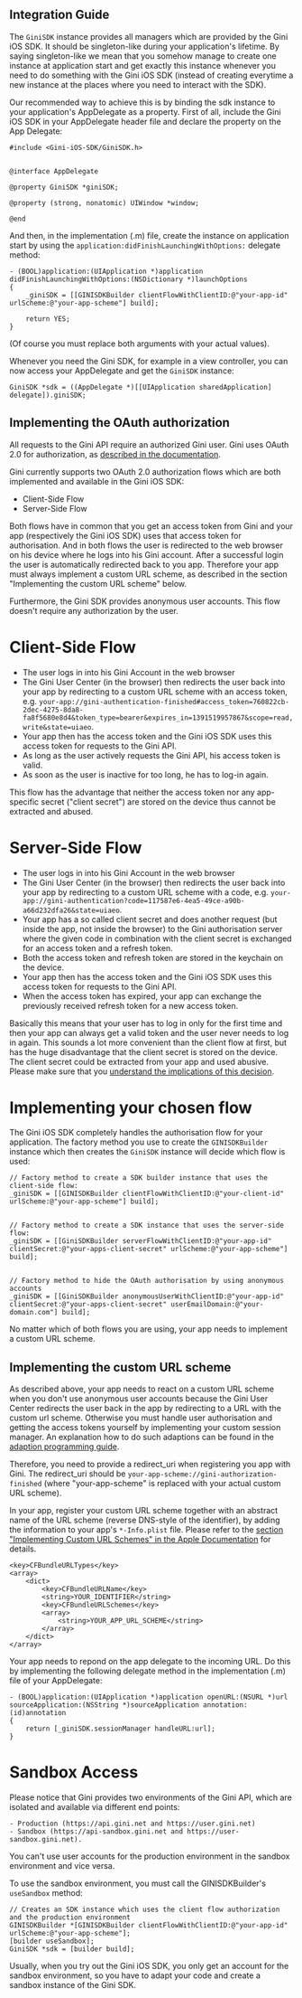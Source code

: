Integration Guide
-----------------

The `GiniSDK` instance provides all managers which are provided by the Gini iOS SDK. It should be 
singleton-like during your application's lifetime. By saying singleton-like we mean
that you somehow manage to create one instance at application start and get exactly this instance whenever you need to 
do something with the Gini iOS SDK (instead of creating everytime a new instance at the places where you need to
interact with the SDK).

Our recommended way to achieve this is by binding the sdk instance to your application's AppDelegate as a property.
First of all, include the Gini iOS SDK in your AppDelegate header file and declare the property on the App Delegate:

    #include <Gini-iOS-SDK/GiniSDK.h>
    
    
    @interface AppDelegate
    
    @property GiniSDK *giniSDK;
    
    @property (strong, nonatomic) UIWindow *window;
    
    @end

And then, in the implementation (.m) file, create the instance on application start by using the 
`application:didFinishLaunchingWithOptions:` delegate method:

    - (BOOL)application:(UIApplication *)application didFinishLaunchingWithOptions:(NSDictionary *)launchOptions
    {
        _giniSDK = [[GINISDKBuilder clientFlowWithClientID:@"your-app-id" urlScheme:@"your-app-scheme"] build];
        
        return YES;
    }

(Of course you must replace both arguments with your actual values).

Whenever you need the Gini SDK, for example in a view controller, you can now access your AppDelegate and get the
`GiniSDK` instance:

    GiniSDK *sdk = ((AppDelegate *)[[UIApplication sharedApplication] delegate]).giniSDK;


Implementing the OAuth authorization
------------------------------------

All requests to the Gini API require an authorized Gini user. Gini uses OAuth 2.0 for authorization, as
[described in the documentation](http://developer.gini.net/gini-api/html/guides/oauth2.html).

Gini currently supports two OAuth 2.0 authorization flows which are both implemented and available in the Gini iOS SDK:

- Client-Side Flow
- Server-Side Flow

Both flows have in common that you get an access token from Gini and your app (respectively the Gini iOS SDK) uses that
access token for authorisation. And in both flows the user is redirected to the web browser on his device where he logs
into his Gini account. After a successful login the user is automatically redirected back to you app. Therefore your app
must always implement a custom URL scheme, as described in the section "Implementing the custom URL scheme" below.

Furthermore, the Gini SDK provides anonymous user accounts. This flow doesn't require any authorization by the user.

Client-Side Flow
================

- The user logs in into his Gini Account in the web browser
- The Gini User Center (in the browser) then redirects the user back into your app by redirecting to a custom URL scheme
  with an access token, e.g. 
  `your-app://gini-authentication-finished#access_token=760822cb-2dec-4275-8da8-fa8f5680e8d4&token_type=bearer&expires_in=1391519957867&scope=read,write&state=uiaeo`.
- Your app then has the access token and the Gini iOS SDK uses this access token for requests to the Gini API.
- As long as the user actively requests the Gini API, his access token is valid.
- As soon as the user is inactive for too long, he has to log-in again.

This flow has the advantage that neither the access token nor any app-specific secret ("client secret") are stored
on the device thus cannot be extracted and abused.

Server-Side Flow
================

- The user logs in into his Gini Account in the web browser
- The Gini User Center (in the browser) then redirects the user back into your app by redirecting to a custom URL scheme
  with a code, e.g. `your-app://gini-authentication?code=117587e6-4ea5-49ce-a90b-a66d232dfa26&state=uiaeo`.
- Your app has a so called client secret and does another request (but inside the app, not inside the browser) to the 
  Gini authorisation server where the given code in combination with the client secret is exchanged for an access token
  and a refresh token.
- Both the access token and refresh token are stored in the keychain on the device.
- Your app then has the access token and the Gini iOS SDK uses this access token for requests to the Gini API.
- When the access token has expired, your app can exchange the previously received refresh token for a new access token. 

Basically this means that your user has to log in only for the first time and then your app can always get a valid token
and the user never needs to log in again. This sounds a lot more convenient than the client flow at first, but has the
huge disadvantage that the client secret is stored on the device. The client secret could be extracted from your app 
and used abusive. Please make sure that you 
[understand the implications of this decision](http://stackoverflow.com/questions/1934187/oauth-secrets-in-mobile-apps).


Implementing your chosen flow
=============================

The Gini iOS SDK completely handles the authorisation flow for your application. The factory method you use to create 
the `GINISDKBuilder` instance which then creates the `GiniSDK` instance will decide which flow is used:

    // Factory method to create a SDK builder instance that uses the client-side flow:
    _giniSDK = [[GINISDKBuilder clientFlowWithClientID:@"your-client-id" urlScheme:@"your-app-scheme"] build];
    
    
    // Factory method to create a SDK instance that uses the server-side flow:
    _giniSDK = [[GiniSDKBuilder serverFlowWithClientID:@"your-app-id" clientSecret:@"your-apps-client-secret" urlScheme:@"your-app-scheme"] build];


    // Factory method to hide the OAuth authorisation by using anonymous accounts
    _giniSDK = [[GiniSDKBuilder anonymousUserWithClientID:@"your-app-id" clientSecret:@"your-apps-client-secret" userEmailDomain:@"your-domain.com"] build];


No matter which of both flows you are using, your app needs to implement a custom URL scheme. 


Implementing the custom URL scheme
----------------------------------

As described above, your app needs to react on a custom URL scheme when you don't use anonymous user accounts because
the Gini User Center redirects the user back in the app by redirecting to a URL with the custom url scheme. Otherwise
you must handle user authorisation and getting the access tokens yourself by implementing your custom session manager.
An explanation how to do such adaptions can be found in the [adaption programming guide](4.%20Adapting%20the%20SDK%20to%20you%20needs.html).

Therefore, you need to provide a redirect_uri when registering you app with Gini. The
redirect_uri should be `your-app-scheme://gini-authorization-finished` (where "your-app-scheme"
is replaced with your actual custom URL scheme).

In your app, register your custom URL scheme together with an abstract name of the URL scheme (reverse DNS-style of the 
identifier), by adding the information to your app's `*-Info.plist` file. Please refer to the 
[section "Implementing Custom URL Schemes" in the Apple Documentation](https://developer.apple.com/library/ios/documentation/iPhone/Conceptual/iPhoneOSProgrammingGuide/AdvancedAppTricks/AdvancedAppTricks.html#//apple_ref/doc/uid/TP40007072-CH7-SW50) 
for details.

	<key>CFBundleURLTypes</key>
	<array>
		<dict>
			<key>CFBundleURLName</key>
			<string>YOUR_IDENTIFIER</string>
			<key>CFBundleURLSchemes</key>
			<array>
				<string>YOUR_APP_URL_SCHEME</string>
			</array>
		</dict>
	</array>


Your app needs to repond on the app delegate to the incoming URL. Do this by implementing the following delegate method
in the implementation (.m) file of your AppDelegate:

    - (BOOL)application:(UIApplication *)application openURL:(NSURL *)url sourceApplication:(NSString *)sourceApplication annotation:(id)annotation
    {
        return [_giniSDK.sessionManager handleURL:url];
    }

Sandbox Access
==============

Please notice that Gini provides two environments of the Gini API, which are isolated and available via different
end points:

    - Production (https://api.gini.net and https://user.gini.net)
    - Sandbox (https://api-sandbox.gini.net and https://user-sandbox.gini.net).

You can't use user accounts for the production environment in the sandbox environment and vice versa.

To use the sandbox environment, you must call the GINISDKBuilder's `useSandbox` method:

    // Creates an SDK instance which uses the client flow authorization and the production environment
    GINISDKBuilder *[GINISDKBuilder clientFlowWithClientID:@"your-app-id" urlScheme:@"your-app-scheme"];
    [builder useSandbox];
    GiniSDK *sdk = [builder build];


Usually, when you try out the Gini iOS SDK, you only get an account for the sandbox environment, so you have to adapt
your code and create a sandbox instance of the Gini SDK.
